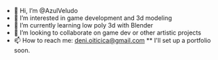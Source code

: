 - 👋 Hi, I’m @AzulVeludo
- 👀 I’m interested in game development and 3d modeling 
- 🌱 I’m currently learning low poly 3d with Blender
- 💞️ I’m looking to collaborate on game dev or other artistic projects 
- 📫 How to reach me: deni.oiticica@gmail.com    ** I'll set up a portfolio soon.

<!---
AzulVeludo/AzulVeludo is a ✨ special ✨ repository because its `README.md` (this file) appears on your GitHub profile.
You can click the Preview link to take a look at your changes.
--->
